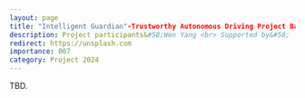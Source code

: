 ```yaml
---
layout: page
title: "Intelligent Guardian"-Trustworthy Autonomous Driving Project Based on Adversarial Defense in Mixed Scenes 
description: Project participants&#58;Wen Yang <br> Supported by&#58;  Chongqing University of Technology <br> Year&#58; 2024-2026 <br> Grant&#58; 5K(RMB) <br> Role&#58; PI
redirect: https://unsplash.com
importance: 007
category: Project 2024
---
```


TBD.
